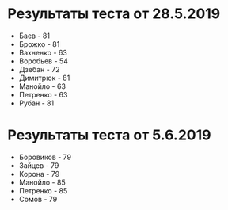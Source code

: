 # Результаты теста от 28.5.2019

* Баев - 81
* Брожко - 81
* Вахненко - 63
* Воробьев - 54
* Дзебан - 72
* Димитрюк - 81
* Манойло - 63
* Петренко - 63
* Рубан - 81

# Результаты теста от 5.6.2019

* Боровиков - 79
* Зайцев - 79
* Корона - 79
* Манойло - 85
* Петренко - 85
* Сомов - 79
